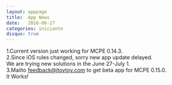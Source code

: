 ```yaml
---
layout: apppage
title:  App News
date:   2016-06-27
categories: iniciante
disqus: true
---
```

1.Current version just working for MCPE 0.14.3.  
2.Since iOS rules changed, sorry new app update delayed.  
We are trying new solutions in the June 27-July 1.  
3.Mailto feedback@itoytoy.com to get beta app for MCPE 0.15.0.  
It Works! 


